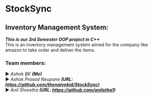 # StockSync
## Inventory Management System:<br>
***This is our 3rd Semester OOP project in C++***<br>
This is an inventory management system aimed for the company like amazon to take order and deliver the items.<br>
### Team members:
▶ *Ashok BK* ***(Me)***<br>
▶ *Ashok Prasad Neupane* ***(URL: https://github.com/thenaivekid/StockSync)***<br>
▶ *Anil Shrestha* ***(URL: https://github.com/anilstha1)***<br>

